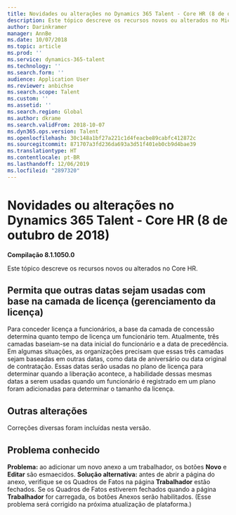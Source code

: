 ```yaml
---
title: Novidades ou alterações no Dynamics 365 Talent - Core HR (8 de outubro de 2018)
description: Este tópico descreve os recursos novos ou alterados no Microsoft Dynamics 365 Talent - Core HR.
author: Darinkramer
manager: AnnBe
ms.date: 10/07/2018
ms.topic: article
ms.prod: ''
ms.service: dynamics-365-talent
ms.technology: ''
ms.search.form: ''
audience: Application User
ms.reviewer: anbichse
ms.search.scope: Talent
ms.custom: ''
ms.assetid: ''
ms.search.region: Global
ms.author: dkrame
ms.search.validFrom: 2018-10-07
ms.dyn365.ops.version: Talent
ms.openlocfilehash: 30c148a1bf27a221c1d4feacbe89cabfc412872c
ms.sourcegitcommit: 871707a3fd236da693a3d51f401eb0cb9d4bae39
ms.translationtype: HT
ms.contentlocale: pt-BR
ms.lasthandoff: 12/06/2019
ms.locfileid: "2897320"
---
```

# <a name="whats-new-or-changed-in-dynamics-365-talent---core-hr-october-8-2018"></a>Novidades ou alterações no Dynamics 365 Talent - Core HR (8 de outubro de 2018)

**Compilação 8.1.1050.0**

Este tópico descreve os recursos novos ou alterados no Core HR.

## <a name="allow-other-dates-to-be-used-on-leave-tier-basis-leave-management"></a>Permita que outras datas sejam usadas com base na camada de licença (gerenciamento da licença)

Para conceder licença a funcionários, a base da camada de concessão determina quanto tempo de licença um funcionário tem. Atualmente, três camadas baseiam-se na data inicial do funcionário e a data de precedência. Em algumas situações, as organizações precisam que essas três camadas sejam baseadas em outras datas, como data de aniversário ou data original de contratação. Essas datas serão usadas no plano de licença para determinar quando a liberação acontece, a habilidade dessas mesmas datas a serem usadas quando um funcionário é registrado em um plano foram adicionadas para determinar o tamanho da licença. 

## <a name="other-changes"></a>Outras alterações
Correções diversas foram incluídas nesta versão.

## <a name="known-issue"></a>Problema conhecido

**Problema:** ao adicionar um novo anexo a um trabalhador, os botões **Novo** e **Editar** são esmaecidos. **Solução alternativa:** antes de abrir a página do anexo, verifique se os Quadros de Fatos na página **Trabalhador** estão fechados. Se os Quadros de Fatos estiverem fechados quando a página **Trabalhador** for carregada, os botões Anexos serão habilitados. (Esse problema será corrigido na próxima atualização de plataforma.)
